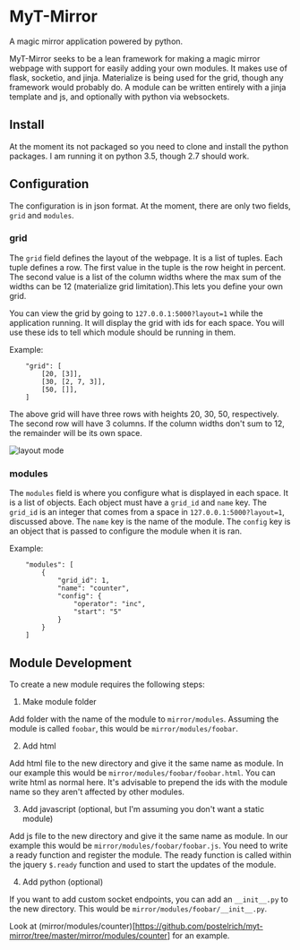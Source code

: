 # MyT-Mirror

A magic mirror application powered by python.

MyT-Mirror seeks to be a lean framework for making a magic mirror webpage with support for easily adding your own modules. It makes use of flask, socketio, and jinja. Materialize is being used for the grid, though any framework would probably do. A module can be written entirely with a jinja template and js, and optionally with python via websockets.

## Install

At the moment its not packaged so you need to clone and install the python packages. I am
running it on python 3.5, though 2.7 should work.

## Configuration

The configuration is in json format. At the moment, there are only two fields, `grid` and
`modules`.

### grid

The `grid` field defines the layout of the webpage. It is a list of tuples. Each tuple
defines a row. The first value in the tuple is the row height in percent. The second value is a list of the column widths where the max sum of the widths can be 12 (materialize grid limitation).This lets you define your own grid. 

You can view the grid by going to `127.0.0.1:5000?layout=1` while the application running.
It will display the grid with ids for each space. You will use these ids to tell which
module should be running in them.

Example:
```
    "grid": [
        [20, [3]], 
        [30, [2, 7, 3]], 
        [50, []], 
    ]
```

The above grid will have three rows with heights 20, 30, 50, respectively. The second
row will have 3 columns. If the column widths don't sum to 12, the remainder will be its
own space.

![layout mode](https://cloud.githubusercontent.com/assets/3619876/21972058/b1416f8c-db84-11e6-9c56-a21b9ac3d619.png)

### modules

The `modules` field is where you configure what is displayed in each space. It is a list of objects. Each object must have a `grid_id` and `name` key. The `grid_id` is an integer that comes from a space in `127.0.0.1:5000?layout=1`, discussed above. The `name` key is the name of the module. The `config` key is an object that is passed to configure the module when it is ran.

Example:
```
    "modules": [
        {
            "grid_id": 1,
            "name": "counter",
            "config": {
                "operator": "inc",
                "start": "5"
            }
        }
    ]
```

## Module Development

To create a new module requires the following steps:

1. Make module folder

Add folder with the name of the module to `mirror/modules`. Assuming the module is called
`foobar`, this would be `mirror/modules/foobar`.

2. Add html

Add html file to the new directory and give it the same name as module. In our example this would be `mirror/modules/foobar/foobar.html`. You can write html as normal here. It's advisable to prepend the ids with the module name so they aren't affected by other modules.

3. Add javascript (optional, but I'm assuming you don't want a static module)

Add js file to the new directory and give it the same name as module. In our example this would be `mirror/modules/foobar/foobar.js`. You need to write a ready function and register the module. The ready function is called within the jquery `$.ready` function and used to start the updates of the module.

4. Add python (optional)

If you want to add custom socket endpoints, you can add an `__init__.py` to the new directory. This would be `mirror/modules/foobar/__init__.py`. 

Look at (mirror/modules/counter)[https://github.com/postelrich/myt-mirror/tree/master/mirror/modules/counter] for an example.

